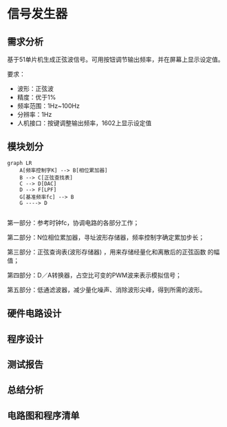 # 信号发生器

## 需求分析

基于51单片机生成正弦波信号。可用按钮调节输出频率，并在屏幕上显示设定值。

要求：

- 波形：正弦波
- 精度：优于1%
- 频率范围：1Hz~100Hz
- 分辨率：1Hz
- 人机接口：按键调整输出频率，1602上显示设定值

## 模块划分

```mermaid
graph LR
    A[频率控制字K] --> B[相位累加器] 
    B --> C[正弦查找表]
    C --> D[DAC]
    D --> F[LPF]
    G[基准频率fc] --> B
    G ----> D


```

第一部分：参考时钟fc，协调电路的各部分工作；

第二部分：N位相位累加器，寻址波形存储器，频率控制字确定累加步长；

第三部分：正弦查询表(波形存储器) ，用来存储经量化和离散后的正弦函数
的幅值；

第四部分：D／A转换器，占空比可变的PWM波来表示模拟信号；

第五部分：低通滤波器，减少量化噪声、消除波形尖峰，得到所需的波形。

## 硬件电路设计

## 程序设计

## 测试报告

## 总结分析

## 电路图和程序清单


